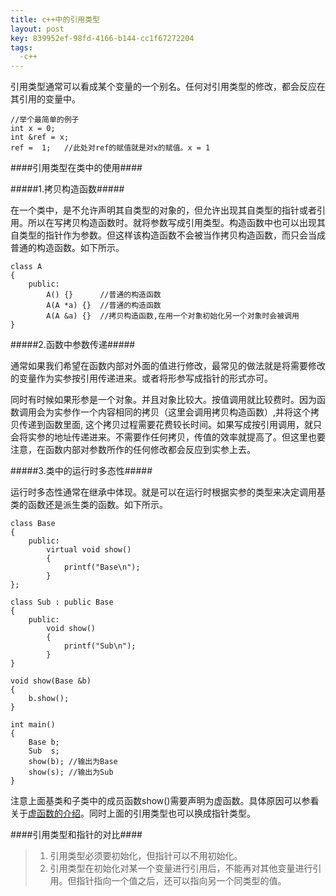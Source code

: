 ```yaml
---
title: c++中的引用类型
layout: post
key: 839952ef-98fd-4166-b144-cc1f67272204
tags:
  -c++
---
```


引用类型通常可以看成某个变量的一个别名。任何对引用类型的修改，都会反应在其引用的变量中。

	//举个最简单的例子
	int x = 0;
	int &ref = x;
	ref =  1;	//此处对ref的赋值就是对x的赋值。x = 1


####引用类型在类中的使用####

#####1.拷贝构造函数#####

在一个类中，是不允许声明其自类型的对象的，但允许出现其自类型的指针或者引用。所以在写拷贝构造函数时。就将参数写成引用类型。构造函数中也可以出现其自类型的指针作为参数。但这样该构造函数不会被当作拷贝构造函数，而只会当成普通的构造函数。如下所示。
	
	class A
	{
		public:
			A() {}		//普通的构造函数
			A(A *a) {}	//普通的构造函数
			A(A &a) {}	//拷贝构造函数,在用一个对象初始化另一个对象时会被调用
	}

#####2.函数中参数传递#####

通常如果我们希望在函数内部对外面的值进行修改，最常见的做法就是将需要修改的变量作为实参按引用传递进来。或者将形参写成指针的形式亦可。

同时有时候如果形参是一个对象。并且对象比较大。按值调用就比较费时。因为函数调用会为实参作一个内容相同的拷贝（这里会调用拷贝构造函数）,并将这个拷贝传递到函数里面, 这个拷贝过程需要花费较长时间。如果写成按引用调用，就只会将实参的地址传递进来。不需要作任何拷贝，传值的效率就提高了。但这里也要注意，在函数内部对参数所作的任何修改都会反应到实参上去。

#####3.类中的运行时多态性#####

运行时多态性通常在继承中体现。就是可以在运行时根据实参的类型来决定调用基类的函数还是派生类的函数。如下所示。

	class Base
	{
		public:
			virtual void show()
			{
				printf("Base\n");
			}
	};
	
	class Sub : public Base
	{
		public:
			void show()
			{
				printf("Sub\n");
			}
	}

	void show(Base &b)
	{
		b.show();
	}

	int main()
	{
		Base b;
		Sub  s;
		show(b); //输出为Base
		show(s); //输出为Sub
	}

注意上面基类和子类中的成员函数show()需要声明为虚函数。具体原因可以参看关于[虚函数的介绍](../07/virtual_function.html)。同时上面的引用类型也可以换成指针类型。

####引用类型和指针的对比####

> 1. 引用类型必须要初始化，但指针可以不用初始化。
> 2. 引用类型在初始化对某一个变量进行引用后，不能再对其他变量进行引用。但指针指向一个值之后，还可以指向另一个同类型的值。
